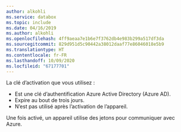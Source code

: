 ```yaml
---
author: alkohli
ms.service: databox
ms.topic: include
ms.date: 04/16/2019
ms.author: alkohli
ms.openlocfilehash: 4ff9aeaa7e1b6e7f3762db4e983b299a517df3da
ms.sourcegitcommit: 829d951d5c90442a38012daaf77e86046018e5b9
ms.translationtype: HT
ms.contentlocale: fr-FR
ms.lasthandoff: 10/09/2020
ms.locfileid: "67177701"
---
```

La clé d’activation que vous utilisez :

- Est une clé d’authentification Azure Active Directory (Azure AD).
- Expire au bout de trois jours.
- N’est pas utilisé après l’activation de l’appareil.

Une fois activé, un appareil utilise des jetons pour communiquer avec Azure.